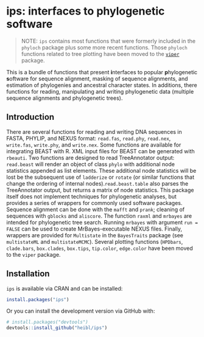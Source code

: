 
<!-- README.md is generated from README.Rmd. Please edit that file -->

# ips: interfaces to phylogenetic software

> NOTE: `ips` contains most functions that were formerly included in the
> `phyloch` package plus some more recent functions. Those `phyloch`
> functions related to tree plotting have been moved to the
> [`viper`](https://github.com/heibl/viper) package.

This is a bundle of functions that present **i**nterfaces to popular
**p**hylogenetic **s**oftware for sequence alignment, masking of
sequence alignments, and estimation of phylogenies and ancestral
character states. In additions, there functions for reading,
manipulating and writing phylogenetic data (multiple sequence alignments
and phylogenetic trees).

## Introduction

There are several functions for reading and writing DNA sequences in
FASTA, PHYLIP, and NEXUS format: `read.fas`, `read.phy`, `read.nex`,
`write.fas`, `write.phy`, and `write.nex`. Some functions are available
for integrating BEAST with R. XML input files for BEAST can be generated
with `rbeauti`. Two functions are designed to read TreeAnnotator output:
`read.beast` will render an object of class `phylo` with additional node
statistics appended as list elements. These additional node statistics
will be lost be the subsequent use of `ladderize` or `rotate` (or
similar functions that change the ordering of internal
nodes).`read.beast.table` also parses the TreeAnnotator output, but
returns a matrix of node statistics. This package itself does not
implement techniques for phylogenetic analyses, but provides a series of
wrappers for commonly used software packages. Sequence alignment can be
done with the `mafft` and `prank`; cleaning of sequences with `gblocks`
and `aliscore`. The function `raxml` and `mrbayes` are intended for
phylogenetic tree search. Running `mrbayes` with argument `run = FALSE`
can be used to create MrBayes-executable NEXUS files. Finally, wrappers
are provided for `Multistate` in the `BayesTraits` package (see
`multistateML` and `multistateMCMC`). Several plotting functions
(`HPDbars`, `clade.bars`, `box.clades`, `box.tips`, `tip.color`,
`edge.color` have been moved to the `viper` package.

## Installation

`ips` is available via CRAN and can be installed:

``` r
install.packages("ips")
```

Or you can install the development version via GitHub with:

``` r
# install.packages("devtools")
devtools::install_github("heibl/ips")
```
